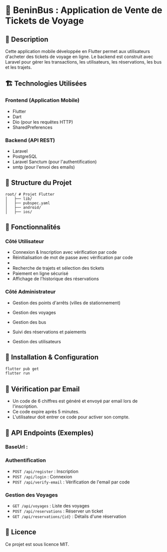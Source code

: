 # 🎫 BeninBus : Application de Vente de Tickets de Voyage

## 📌 Description
Cette application mobile développée en Flutter permet aux utilisateurs d'acheter des tickets de voyage en ligne. Le backend est construit avec Laravel pour gérer les transactions, les utilisateurs, les réservations, les bus et les trajets.

## 🏗️ Technologies Utilisées
### Frontend (Application Mobile)
- Flutter
- Dart
- Dio (pour les requêtes HTTP)
- SharedPreferences

### Backend (API REST)
- Laravel
- PostgreSQL
- Laravel Sanctum (pour l'authentification)
- smtp (pour l'envoi des emails)

## 📂 Structure du Projet
```
root/ # Projet Flutter
│   ├── lib/
│   ├── pubspec.yaml
│   ├── android/
│   ├── ios/
```

## 🚀 Fonctionnalités
### Côté Utilisateur
- Connexion & Inscription avec vérification par code
- Réinitialisation de mot de passe avec vérification par code
- 
- Recherche de trajets et sélection des tickets
- Paiement en ligne sécurisé
- Affichage de l'historique des réservations

### Côté Administrateur

- Gestion des points d'arrêts (villes de stationnement)
- Gestion des voyages 
- Gestion des bus

- Suivi des réservations et paiements
- Gestion des utilisateurs

## 🔧 Installation & Configuration

```sh
flutter pub get
flutter run
```

## 📧 Vérification par Email
- Un code de 6 chiffres est généré et envoyé par email lors de l'inscription.
- Ce code expire après 5 minutes.
- L'utilisateur doit entrer ce code pour activer son compte.

## 📌 API Endpoints (Exemples)
### BaseUrl : 
### Authentification
- `POST /api/register` : Inscription
- `POST /api/login` : Connexion
- `POST /api/verify-email` : Vérification de l'email par code

### Gestion des Voyages
- `GET /api/voyages` : Liste des voyages
- `POST /api/reservations` : Réserver un ticket
- `GET /api/reservations/{id}` : Détails d'une réservation

## 📜 Licence
Ce projet est sous licence MIT.



